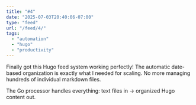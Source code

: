 ```yaml
---
title: "#4"
date: "2025-07-03T20:40:06-07:00"
type: "feed"
url: "/feed/4/"
tags:
  - "automation"
  - "hugo"
  - "productivity"
---
```


Finally got this Hugo feed system working perfectly! The automatic date-based organization is exactly what I needed for scaling. No more managing hundreds of individual markdown files.

The Go processor handles everything: text files in → organized Hugo content out.
